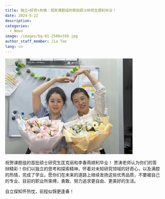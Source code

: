 ```yaml
---
title: 独立+好奇+热情：祝贺课题组的首批硕士研究生顺利毕业！  
date: 2024-5-22
description: 
categories:
  - News
image: /images/bg-01-2500x550.jpg
author_staff_member: Jia Tao
lang: cn
---
```

![](/images/240522-3.jpg)

祝贺课题组的首批硕士研究生匡克丽和李春燕顺利毕业！
贾涛老师认为你们的答辩精彩！你们以独立的思考和探索精神，怀着对未知研究领域的好奇心，以及满腔的热情，完成了学业。愿你们在未来的道路上继续发扬这些优秀品质，不要被自己的专业、目前的职业所束缚，勇敢、努力追求更自由、更美好的生活。

自立探知怀热忱，前程似锦更逢春！
